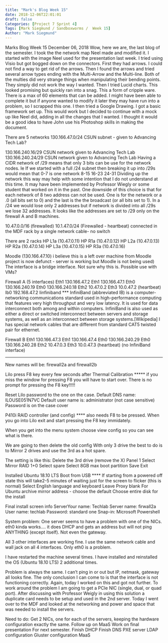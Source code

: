 ```yaml
---
title: "Mark's Blog Week 15"
date: 2018-12-06T22:01:01
draft: false
Categories: [Project 7 Sprint 4]
Tags: [Mark Siegmund / Sandboxworms /  Week 15]
Author: "Mark Siegmund"
---
```


Marks Blog Week 15								December 06, 2018
Wow, here we are, the last blog of the semester.  I took the the network map Neel made and modified it.  I started with the image Neel used for the presentation last week.  I tried using Visio but got bogged down on the connectors.  First they had arrows.  I could not find a way to get rid of the arrows.  Then I found the arrows and tried several arrow types ending with the Multi-Arrow and the Multi-line.  Both of the multies did very strange things when manipulating their bending points.  They simply did not work the way I wanted.  Then I tried Lucid charts.  This looked promising but quickly ran into a snag.  This a form of cripple ware.  There is a max of 60 elements that can be added.  I might have been able to complete it but if anyone wanted to modify it later they may have run into a problem, so I scrapped this one.  I then tried a Google Drawing.  I got a basic framework set up.  This would work but I decided to continue with a mock up like Neel did, adding in all the changes that I wanted.  I thought it would be a good idea to have John use his Photoshop skills in making the document.

There are 5 networks
130.166.47.0/24     CSUN subnet - given to Advancing Tech Lab?

130.166.240.16/29  CSUN network given to Advancing Tech Lab
130.166.240.24/29  CSUN network given to Advancing Tech Lab
Having a CIDR network of  /29  means that only 3 bits can be use for the network nodes. Ie If we started with a full /24 subnet then breaking it up into /29s would mean that 
0-7 is one network
8-15
16-23
24-31
Dividing up the network this way may help with some intention that I do not understand at this time.  It may have been implemented by Professor Wiegly or some student that worked on it in the past.  One downside of this choice is that for each network of 8 two address can not be used.  One is for the network or a .0 (all bits set to 0) and the last is the the broadcast (or all bits set to 1).  In a /24 we would lose only 2 addresses but if network is divided into all /29s we lose 32 addresses.  It looks like the addresses are set to /29 only on the firewall A and B machines.

10.47.0.0/16  (firewalled)
10.1.47.0/24  (Firewalled - heartbeat)  connected in the MDF rack by a single network cable- no switch

There are 2 racks
HP L1a  (10.47.0.11)              HP R1a  (10.47.0.12)
HP L2a  (10.47.0.13)             HP R2a   (10.47.0.14)
HP L3a  (10.47.0.15)             HP R3a   (10.47.0.16)

Moodle (130.166.47.10)  i believe this is a left over machine from Moodle project is now defunct - server is working but Moodle is not being used)  The interface is a bridge interface.  Not sure why this is.  Possible use with VMs?


Firewall A (5 interfaces)
Eth1  130.166.47.2
Eth1  130.166.47.1
Eth0  130.166.240.19
Eth0   130.166.240.18
Eth2    10.47.0.2
Eth3   10.0.47.2 (heartbeat)
Ib0      192.168.47.2  Iinfiniband
*** InfiniBand (abbreviated IB) is a computer-networking communications standard used in high-performance computing that features very high throughput and very low latency. It is used for data interconnect both among and within computers. InfiniBand is also used as either a direct or switched interconnect between servers and storage systems, as well as an interconnect between storage systems.[Wikipedia]  I has special network cables that are different from standard CAT5 twisted pair for ethernet.



Firewall B
Eth1  130.166.47.3
Eth1  130.166.47.4
Eth0  130.166.240.29
Eth0   130.166.240.28
Eth2    10.47.0.3
Eth3   10.0.47.3 (heartbeat)
(no InfiniBand interface)





---------------------------------------------------------------------------------------------

New names will be:   firewall2a and firewall2b

Lilo  press F8 key every few seconds after Thermal Calibration
***** if you miss the window for pressing F8 you will have to start over.   There is no prompt for pressing  the F8 key!!!!!

Reset Lilo password to the one on the case.
Default DNS name:    ILOUSE051N7VC
Default user name is:  administrator (not case sensitive)
Password is on the case cover

P410i RAID controller (and config)  **** also needs F8 to be pressed.  When you go into Lilo exit and start pressing the F8 key immidately.

When you get into the menu system choose view config so you can see what is there.

We are going to then delete the old config
With only 3 drive the best to do is to Mirror 2 drives and use the 3rd as a hot spare.

The setting is like this:
    Delete the 3rd drive (remove the X)  Panel 1
    Select Mirror RAID 1+0
    Select spare
    Select 8GB max boot partition
    Save
    Exit




Installed Ubuntu 18.10 LTS
    Boot from USB
    **** If starting from a powered off state this will take2-5 minutes of waiting just for the screen to flicker (this is normal)
     Select English language and keyboard
     Leave Proxy blank
     For Ubuntu archive mirror address - choose the default
     Choose entire disk for the install
     
    

 Final install screen info
         ServerYour name:  Techlab
         Server name:   firwall2a
         User name:    techlab
         Password:    standard one
         Snap-in:  Microsoft Powershell
         
     

System problem:
One server seems to have a problem with one of the NICs.
eth0 kinda works.... it does DHCP and gets an address but will not ping ANYTHING (except itself).  Not even the gateway.

All 3 other interfaces are working fine.  I use the same network cable and wall jack on all 4 interfaces.  Only eth0 is a problem.

I have restarted the machine several times.  I have installed and reinstalled the OS (Ubuntu 18.10 LTS) 2 additional times.

Problem is always the same.  I can’t ping in or out but IP, netmask, gateway all looks fine.  The only conclusion I can come to is that the interface is not functioning correctly.  Again, today I worked on this and got not further.  To work around the problem I am going to get a PCIe NIC (single, dual, or quad port).  After discussing with Professor Weigly in using this solution a duplicate card needs to be setup and used in the 2nd server.  Today I went over to the MDF and looked at the networking and power and space that was needed to install the servers.



Need to do:
Get 2 NICs, one for each of the servers, keeping the hardware configuration exactly the same.
Follow up on MaaS
Work on final presentation
For next semester. 
    Finish DHCP
    Finish DNS
    PXE server
    LDAP configuration 
   Gluster configuration 
   MaaS
